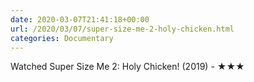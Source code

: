 ```yaml
---
date: 2020-03-07T21:41:18+00:00
url: /2020/03/07/super-size-me-2-holy-chicken.html
categories: Documentary
---
```

Watched Super Size Me 2: Holy Chicken! (2019) - ★★★




